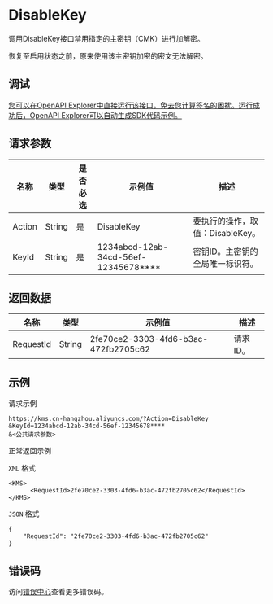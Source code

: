 # DisableKey

调用DisableKey接口禁用指定的主密钥（CMK）进行加解密。

恢复至启用状态之前，原来使用该主密钥加密的密文无法解密。

## 调试

[您可以在OpenAPI Explorer中直接运行该接口，免去您计算签名的困扰。运行成功后，OpenAPI Explorer可以自动生成SDK代码示例。](https://api.aliyun.com/#product=Kms&api=DisableKey&type=RPC&version=2016-01-20)

## 请求参数

|名称|类型|是否必选|示例值|描述|
|--|--|----|---|--|
|Action|String|是|DisableKey|要执行的操作，取值：DisableKey。 |
|KeyId|String|是|1234abcd-12ab-34cd-56ef-12345678\*\*\*\*|密钥ID。主密钥的全局唯一标识符。 |

## 返回数据

|名称|类型|示例值|描述|
|--|--|---|--|
|RequestId|String|2fe70ce2-3303-4fd6-b3ac-472fb2705c62|请求ID。 |

## 示例

请求示例

```
https://kms.cn-hangzhou.aliyuncs.com/?Action=DisableKey
&KeyId=1234abcd-12ab-34cd-56ef-12345678****
&<公共请求参数>
```

正常返回示例

`XML` 格式

```
<KMS>
      <RequestId>2fe70ce2-3303-4fd6-b3ac-472fb2705c62</RequestId>
</KMS>
```

`JSON` 格式

```
{
	"RequestId": "2fe70ce2-3303-4fd6-b3ac-472fb2705c62"
}
```

## 错误码

访问[错误中心](https://error-center.aliyun.com/status/product/Kms)查看更多错误码。

